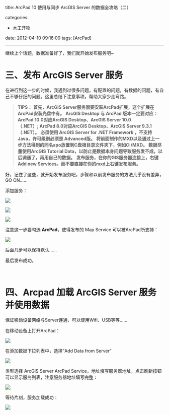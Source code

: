 title: ArcPad 10 使用与同步 ArcGIS Server 的数据全攻略（二）

categories:
  - 木工开物

date: 2012-04-10 09:16:00
tags: [ArcPad]

---


继续上个话题，数据准备好了，我们就开始发布服务吧~

# **三、发布 ArcGIS Server 服务**

在进行到这一步的时候，我遇到过很多问题，有配置的问题，有数据的问题，有自己不够仔细的问题。这里总结下注意事项，帮助大家少走弯路。

> **TIPS：**
> **首先，ArcGIS Server服务器要安装ArcPad扩展，这个扩展在ArcPad安装光盘中有。**
> **ArcGIS Desktop 与 ArcPad 版本一定要对应：ArcPad 10.0对应ArcGIS Desktop、ArcGIS Server 10.0（.NET）; ArcPad 8.0对应ArcGIS Desktop、ArcGIS Server 9.3.1（.NET）。**
> **必须使用 ArcGIS Server for .NET Framework ，不支持 Java，许可级别必须是 Advanced版。**
> **将前面制作的MXD以及通过上一步方法得到的同名apo放置到C盘根目录文件夹下，例如C:/MXD。**
> **数据尽量使用ArcGIS Tutorial Data，以防止是数据本身问题导致服务发不成，以后调通了，再用自己的数据。**
> **发布服务，在你的GIS服务器连接上，右键 Add new Services。而不要直接在你的mxd上右键发布服务。**


好，记住了这些，就开始发布服务吧，步骤和以前发布服务的方法几乎没有差异，GO ON……

添加服务：

![](http://my.csdn.net/uploads/201204/01/1333264611_3056.png)

![](http://my.csdn.net/uploads/201204/01/1333264616_5607.png)

![](http://my.csdn.net/uploads/201204/01/1333264621_6414.png)

注意这一步要勾选 **ArcPad**，使得发布的 Map Service 可以被ArcPad所支持：

![](http://my.csdn.net/uploads/201204/01/1333264628_6586.png)

后面几步可以保持默认……

最后发布成功。

<br>

# **四、Arcpad 加载 ArcGIS Server 服务并使用数据**

保证移动设备网络与Server连通，可以使用Wifi、USB等等……

在移动设备上打开ArcPad：

![](http://my.csdn.net/uploads/201204/01/1333265757_2991.jpg)

在添加数据下拉列表中，选择”Add Data from Server“

![](http://my.csdn.net/uploads/201204/01/1333265650_7644.png)

类型选择 ArcGIS Server ArcPad Service，地址填写服务器地址，点击刷新按钮可以显示服务列表，注意服务器地址填写完整：

![](http://my.csdn.net/uploads/201204/01/1333265936_3696.jpg)

等待片刻，服务加载成功：

![](http://my.csdn.net/uploads/201204/01/1333266712_2138.jpg)


